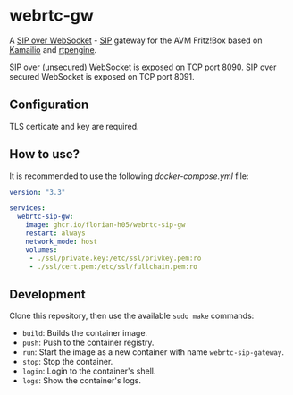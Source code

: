 # webrtc-gw

A [SIP over WebSocket](https://datatracker.ietf.org/doc/html/rfc7118) - [SIP](https://datatracker.ietf.org/doc/html/rfc3261) gateway for the AVM Fritz!Box based on [Kamailio](https://www.kamailio.org/w/) and [rtpengine](https://github.com/sipwise/rtpengine).

SIP over (unsecured) WebSocket is exposed on TCP port 8090.
SIP over secured WebSocket is exposed on TCP port 8091.

## Configuration

TLS certicate and key are required.

## How to use?

It is recommended to use the following *docker-compose.yml* file:

```yaml
version: "3.3"

services:
  webrtc-sip-gw:
    image: ghcr.io/florian-h05/webrtc-sip-gw
    restart: always
    network_mode: host
    volumes:
     - ./ssl/private.key:/etc/ssl/privkey.pem:ro
     - ./ssl/cert.pem:/etc/ssl/fullchain.pem:ro
```

## Development

Clone this repository, then use the available `sudo make` commands:
- `build`: Builds the container image.
- `push`: Push to the container registry.
- `run`: Start the image as a new container with name `webrtc-sip-gateway`.
- `stop`: Stop the container.
- `login`: Login to the container's shell.
- `logs`: Show the container's logs.
